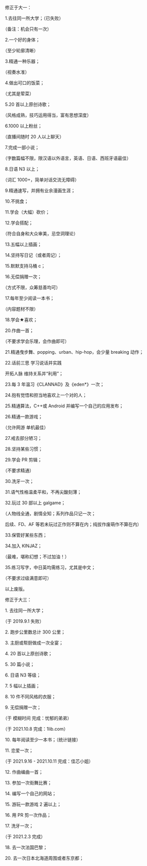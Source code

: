 　　修正于大一：

　　1.去往同一所大学；（已失败）

　　（备注：机会只有一次）

　　2.一个好的身体；

　　（至少轮廓清晰）

　　3.精通一种乐器；

　　（视奏水准）

　　4.做出可口的饭菜；

　　（尤其是荤菜）

　　5.20 首以上原创诗歌；

　　（风格成熟，技巧运用得当，富有思想深度）

　　6.1000 以上粉丝；

　　（直播间随时 20 人以上聊天）

　　7.完成一部小说；

　　（字数篇幅不限，限汉语以外语言，英语、日语、西班牙语最佳）

　　8.日语 N3 以上；

　　（词汇 1000+，简单对话交流无障碍）

　　9.精通速写，并拥有业余漫画生涯；

　　10.不挑食；

　　11.学会（大幅）砍价；

　　12.学会搭配；

　　（符合自身和大众审美，忌空洞理论）

　　13.五幅以上插画；

　　14.坚持写日记（或者周记）；

　　15.默默支持马桶 c；

　　16.无偿捐赠一次；

　　（方式不限，众筹慈善均可）

　　17.每年至少阅读一本书；

　　（内容题材不限）

　　18.学会★喜欢；

　　20.作曲一首；

　　（不要求学会乐理，会作曲即可）

　　21.精通曳步舞、popping、urban、hip-hop，会少量 breaking 动作；

　　22.话前三思 学习说话并实践

　　开拓人脉 维持关系并“利用”；

　　23.每 3 年温习《CLANNAD》及《eden\*》一次；

　　24.抱有觉悟和担当地喜欢上一个对的人；

　　25.精通算法，C++或 Android 并编写一个自己的应用发布；

　　26.精通一款游戏；

　　（允许网游 单机最佳）

　　27.戒去部分陋习；

　　28.坚持某些习惯；

　　29.学会 PR 剪辑；

　　（不要求精通）

　　30.洗牙一次；

　　31.语气性格温柔平和，不再尖酸刻薄；

　　32.玩过 30 部以上 galgame；

　　（人物线全通，剧情全知；系列作品只记一次；

　　后续、FD、AF 等若未玩过正作则不算在内；纯拔作废萌作不算在内）

　　33.保管好某些东西；

　　34.加入 KINJAZ；

　　（最难，堪称幻想；不过加油！）

　　35.练习写字，中日英均需练习，尤其是中文；

　　（不要求过级满意即可）





　　以上废版。





　　修正于大三：

　　1\. 去往同一所大学；

　　（于 2019.9.1 失败）

　　2\. 跑步公里数总计 300 公里；

　　3\. 主厨或帮厨做成一次全宴；

　　4\. 20 首以上原创诗歌；

　　5\. 30 篇小说；

　　6\. 日语 N3 等级；

　　7\. 5 幅以上插画；

　　8\. 10 件不同风格的衣服；

　　9\. 无偿捐赠一次；

　　（于 模糊时间 完成：忧郁的弟弟）

　　（于 2021.10.8 完成：1lib.com）

　　10\. 每年阅读至少一本书；（统计链接）

　　11\. 恋爱一次；

　　（于 2021.9.16 - 2021.10.11 完成：佳芯小姐）

　　12\. 作曲编曲一首；

　　13\. 参加一次街舞比赛；

　　14\. 编写一个自己的网站；

　　15\. 游玩一款游戏 2 遍以上；

　　16\. 用 PR 剪一次作品；

　　17\. 洗牙一次；

　　（于 2021.2.3 完成）

　　18\. 去一次法国巴黎；

　　20\. 去一次日本北海道周围或者东京都；

